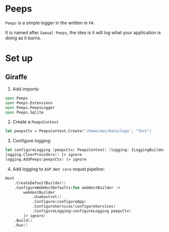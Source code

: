 # Peeps

`Peeps` is a simple logger in the written in `F#`.

It is named after `Samual Peeps`, the idea is it will log what your application is doing as it burns.

# Set up 

## Giraffe
 
1. Add imports:
```fsharp
open Peeps
open Peeps.Extensions
open Peeps.PeepsLogger
open Peeps.Sqlite
```

2. Create a `PeepsContext`
```fsharp
let peepsCtx = PeepsContext.Create("/home/max/Data/logs", "Test")
```

3. Configure logging:
```fsharp
let configureLogging (peepsCtx: PeepsContext) (logging: ILoggingBuilder) =
logging.ClearProviders() |> ignore
logging.AddPeeps(peepsCtx) |> ignore
```

4. Add logging to `ASP.Net core` requst pipeline:
```fsharp
Host
    .CreateDefaultBuilder()
    .ConfigureWebHostDefaults(fun webHostBuilder ->
        webHostBuilder
            .UseKestrel()
            .Configure(configureApp)
            .ConfigureServices(configureServices)
            .ConfigureLogging(configureLogging peepsCtx)
        |> ignore)
    .Build()
    .Run()
```
